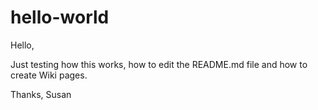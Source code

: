 # hello-world

Hello,

Just testing how this works, how to edit the README.md file and how to create Wiki pages.

Thanks,
Susan
